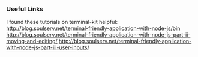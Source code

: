 
### Useful Links

I found these tutorials on terminal-kit helpful:
http://blog.soulserv.net/terminal-friendly-application-with-node-js/bin
http://blog.soulserv.net/terminal-friendly-application-with-node-js-part-ii-moving-and-editing/ 
http://blog.soulserv.net/terminal-friendly-application-with-node-js-part-iii-user-inputs/ 

